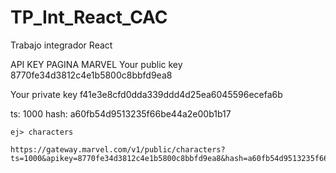 # TP_Int_React_CAC
Trabajo integrador React

API KEY PAGINA MARVEL
Your public key
    8770fe34d3812c4e1b5800c8bbfd9ea8
    
Your private key
    f41e3e8cfd0dda339ddd4d25ea6045596ecefa6b

ts: 1000
hash: a60fb54d9513235f66be44a2e00b1b17

    ej> characters
    
    https://gateway.marvel.com/v1/public/characters?ts=1000&apikey=8770fe34d3812c4e1b5800c8bbfd9ea8&hash=a60fb54d9513235f66be44a2e00b1b17


